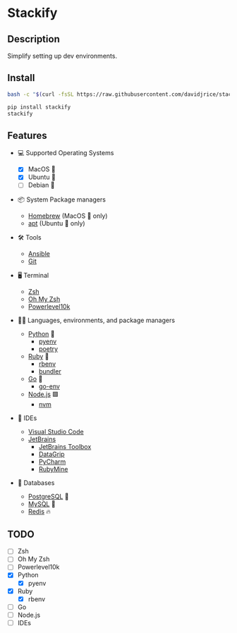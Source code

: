 # Stackify

## Description

Simplify setting up dev environments.

## Install

```bash
bash -c "$(curl -fsSL https://raw.githubusercontent.com/davidjrice/stackify/main/init.sh)"
```

```bash
pip install stackify
stackify
```

## Features

- 💻 Supported Operating Systems
  - [x] MacOS 🍎
  - [x] Ubuntu 🐧
  - [ ] Debian 🐧

- 📦 System Package managers
  - [Homebrew](https://brew.sh/) (MacOS 🍎 only)
  - [apt](https://wiki.debian.org/Apt) (Ubuntu 🐧 only)

- 🛠️ Tools
  - [Ansible](https://www.ansible.com/)
  - [Git](https://git-scm.com/)

- 🖥️ Terminal
  - [Zsh](https://www.zsh.org/)
  - [Oh My Zsh](https://ohmyz.sh/)
  - [Powerlevel10k](https://github.com/romkatv/powerlevel10k)

- 👩‍💻 Languages, environments, and package managers
  - [Python](https://www.python.org/) 🐍
    - [pyenv](https://github.com/pyenv/pyenv)
    - [poetry](https://python-poetry.org/)
  - [Ruby](https://www.ruby-lang.org/en/) 💎
    - [rbenv](https://github.com/rbenv/rbenv)
    - [bundler](https://bundler.io/)
  - [Go](https://golang.org/) 🦦
    - [go-env](https://github.com/Netflix/go-env)
  - [Node.js](https://nodejs.org/en/) 🟩
    - [nvm](https://github.com/nodenv/nodenv)

- 🧰 IDEs
  - [Visual Studio Code](https://code.visualstudio.com/)
  - [JetBrains](https://www.jetbrains.com/)
    - [JetBrains Toolbox](https://www.jetbrains.com/toolbox-app/)
    - [DataGrip](https://www.jetbrains.com/datagrip/)
    - [PyCharm](https://www.jetbrains.com/pycharm/)
    - [RubyMine](https://www.jetbrains.com/ruby/)

- 💾 Databases
  - [PostgreSQL](https://www.postgresql.org/) 🐘
  - [MySQL](https://www.mysql.com/) 🐬
  - [Redis](https://redis.io/) 🔥

## TODO

- [ ] Zsh
- [ ] Oh My Zsh
- [ ] Powerlevel10k
- [x] Python
    - [x] pyenv
- [x] Ruby
    - [x] rbenv
- [ ] Go
- [ ] Node.js
- [ ] IDEs
